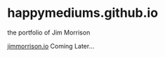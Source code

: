 # happymediums.github.io
the portfolio of Jim Morrison

[jimmorrison.io]("http://www.jimmorrison.io") Coming Later...
